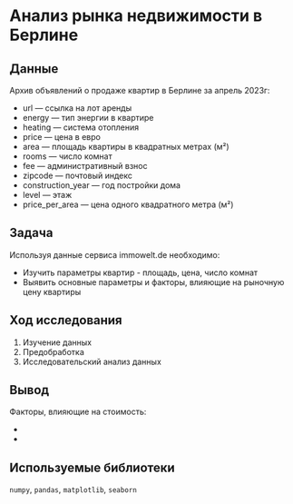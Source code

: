 # Анализ рынка недвижимости в Берлине

## Данные
Архив объявлений о продаже квартир в Берлине за апрель 2023г:

-    url — ссылка на лот аренды
-    energy — тип энергии в квартире
-    heating — система отопления
-    price — цена в евро
-    area — площадь квартиры в квадратных метрах (м²)
-    rooms — число комнат
-    fee — административный взнос
-    zipcode — почтовый индекс
-    construction_year — год постройки дома
-    level — этаж
-    price_per_area — цена одного квадратного метра (м²)

## Задача
Используя данные сервиса immowelt.de необходимо:
- Изучить параметры квартир - площадь, цена, число комнат
- Выявить основные параметры и факторы, влияющие на рыночную цену квартиры

## Ход исследования
1. Изучение данных
2. Предобработка
3. Исследовательский анализ данных

## Вывод
Факторы, влияющие на стоимость:

-
-

## Используемые библиотеки
`numpy`, `pandas`, `matplotlib`, `seaborn`
